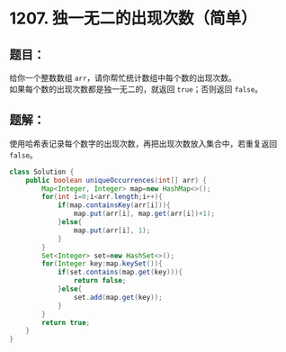 # 1207. 独一无二的出现次数（简单）
## 题目：
给你一个整数数组 `arr`，请你帮忙统计数组中每个数的出现次数。\
如果每个数的出现次数都是独一无二的，就返回 `true`；否则返回 `false`。
## 题解：
使用哈希表记录每个数字的出现次数，再把出现次数放入集合中，若重复返回`false`。
```java
class Solution {
    public boolean uniqueOccurrences(int[] arr) {
        Map<Integer, Integer> map=new HashMap<>();
        for(int i=0;i<arr.length;i++){
            if(map.containsKey(arr[i])){
                map.put(arr[i], map.get(arr[i])+1);
            }else{
                map.put(arr[i], 1);
            }
        }
        Set<Integer> set=new HashSet<>();
        for(Integer key:map.keySet()){
            if(set.contains(map.get(key))){
                return false;
            }else{
                set.add(map.get(key));
            }
        }
        return true;
    }
}
```